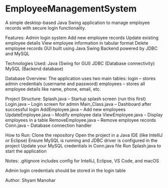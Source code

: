 # EmployeeManagementSystem

A simple desktop-based Java Swing application to manage employee records with secure login functionality.

Features:
Admin login system
Add new employee records
Update existing employee details
View employee information in tabular format
Delete employee records
GUI built using Java Swing
Backend powered by JDBC and MySQL

Technologies Used:
Java (Swing for GUI)
JDBC (Database connectivity)
MySQL (Backend database)

Database Overview:
The application uses two main tables:
login – stores admin credentials (username and password)
employees – stores all employee details like name, phone, email, etc.

Project Structure:
Splash.java – Startup splash screen (run this first)
Login.java – Login screen for admin
Main_Class.java – Dashboard after successful login
AddEmployee.java – Add new employees
UpdateEmployee.java – Modify employee data
ViewEmployee.java – Display employees in a table
RemoveEmployee.java – Remove employee records
Conn.java – Database connection handler

How to Run:
Clone the repository
Open the project in a Java IDE (like IntelliJ or Eclipse)
Ensure MySQL is running and JDBC driver is configured in the project
Update your MySQL credentials in Conn.java file
Run Splash.java to start the application

Notes:
.gitignore includes config for IntelliJ, Eclipse, VS Code, and macOS

Admin login credentials should be stored in the login table

Author:
Shyam Manohar
